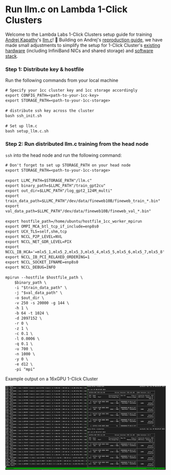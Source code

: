 # Run llm.c on Lambda 1-Click Clusters

Welcome to the Lambda Labs 1-Click Clusters setup guide for training [Andrej Kapathy](https://twitter.com/karpathy)'s [llm.c](https://github.com/karpathy/llm.c)! 🚀 Building on Andrej's [reproduction guide](https://github.com/karpathy/llm.c/discussions/481), we have made small adjustments to simplify the setup for 1-Click Cluster's [existing hardware](https://lambdalabs.com/blog/introducing-lambda-1-click-clusters-a-new-way-to-train-large-ai-models) (including InfiniBand NICs and shared storage) and [software stack](https://lambdalabs.com/lambda-stack-deep-learning-software).


### Step 1: Distribute key & hostfile

Run the following commands from your local machine
```
# Specify your 1cc cluster key and 1cc storage accordingly
export CONFIG_PATH=<path-to-your-1cc-key>
export STORAGE_PATH=<path-to-your-1cc-storage>

# distribute ssh key across the cluster
bash ssh_init.sh

# Set up llm.c
bash setup_llm.c.sh
```

### Step 2: Run distributed llm.c training from the head node

`ssh` into the head node and run the following command:

```
# Don't forget to set up STORAGE_PATH on your head node
export STORAGE_PATH=<path-to-your-1cc-storage>

export LLMC_PATH=$STORAGE_PATH"/llm.c"
export binary_path=$LLMC_PATH"/train_gpt2cu"
export out_dir=$LLMC_PATH"/log_gpt2_124M_multi"
export train_data_path=$LLMC_PATH"/dev/data/fineweb10B/fineweb_train_*.bin"
export val_data_path=$LLMC_PATH"/dev/data/fineweb10B/fineweb_val_*.bin"

export hostfile_path=/home/ubuntu/hostfile_1cc_worker_mpirun
export OMPI_MCA_btl_tcp_if_include=enp8s0
export UCX_TLS=self,shm,tcp
export NCCL_P2P_LEVEL=NVL
export NCCL_NET_GDR_LEVEL=PIX
export NCCL_IB_HCA='=mlx5_1,mlx5_2,mlx5_3,mlx5_4,mlx5_5,mlx5_6,mlx5_7,mlx5_8'
export NCCL_IB_PCI_RELAXED_ORDERING=1
export NCCL_SOCKET_IFNAME=enp8s0
export NCCL_DEBUG=INFO

mpirun --hostfile $hostfile_path \
    $binary_path \
    -i "$train_data_path" \
    -j "$val_data_path" \
    -o $out_dir \
    -v 250 -s 20000 -g 144 \
    -h 1 \
    -b 64 -t 1024 \
    -d 2097152 \
    -r 0 \
    -z 1 \
    -c 0.1 \
    -l 0.0006 \
    -q 0.1 \
    -u 700 \
    -n 1000 \
    -y 0 \
    -e d12 \
    -pi "mpi"
```

Example output on a 16xGPU 1-Click Cluster

![llm.c on 1cc](llmc1cc.png)